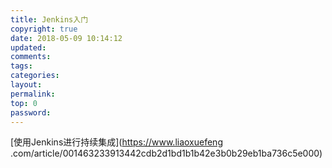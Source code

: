 ```yaml
---
title: Jenkins入门
copyright: true
date: 2018-05-09 10:14:12
updated:
comments:
tags:
categories:
layout:
permalink:
top: 0
password:
---
```



[使用Jenkins进行持续集成](https://www.liaoxuefeng
.com/article/001463233913442cdb2d1bd1b1b42e3b0b29eb1ba736c5e000)
